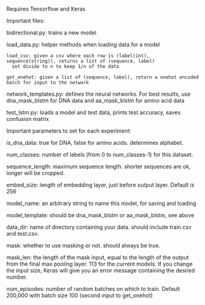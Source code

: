 Requires Tensorflow and Keras

Important files:

bidirectional.py: trains a new model

load_data.py: helper methods when loading data for a model

    load_csv: given a csv where each row is (label(int), sequence(string)), returns a list of (sequence, label)
      set divide to n to keep 1/n of the data
      
    get_onehot: given a list of (sequence, label), return a onehot encoded batch for input to the network
    
network_templates.py: defines the neural networks. For best results, 
  use dna_mask_blstm for DNA data and aa_mask_blstm for amino acid data

test_lstm.py: loads a model and test data, prints test accuracy, saves confusion matrix



Important parameters to set for each experiment:

is_dna_data: true for DNA, false for amino acids. determines alphabet.

num_classes: number of labels (from 0 to num_classes-1) for this dataset.

sequence_length: maximum sequence length. shorter sequences are ok, longer will be cropped.

embed_size: length of embedding layer, just before output layer. Default is 256

model_name: an arbitrary string to name this model, for saving and loading

model_template: should be dna_mask_blstm or aa_mask_blstm, see above

data_dir: name of directory containing your data. should include train.csv and test.csv.

mask: whether to use masking or not. should always be true.

mask_len: the length of the mask input, equal to the length of the output from the final max pooling layer. 
  113 for the current models. If you change the input size, Keras will give you an error message containing the desired number.
  
num_episodes: number of random batches on which to train. Default 200,000 with batch size 100 (second input to get_onehot)
